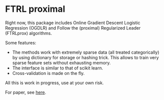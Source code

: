 # FTRL proximal

Right now, this package includes Online Gradient Descent Logistic
Regression (OGDLR) and Follow the (proximal) Regularized Leader
(FTRLprox) algorithms.

Some features:

* The methods work with extremely sparse data (all treated
  categorically) by using dictionary for storage or hashing
  trick. This allows to train very sparse feature sets without
  exhausting memory.
* The interface is similar to that of scikit learn. 
* Cross-validation is made on the fly.

All this is work in progress, use at your own risk.

For paper, see [here](http://www.eecs.tufts.edu/~dsculley/papers/ad-click-prediction.pdf).
